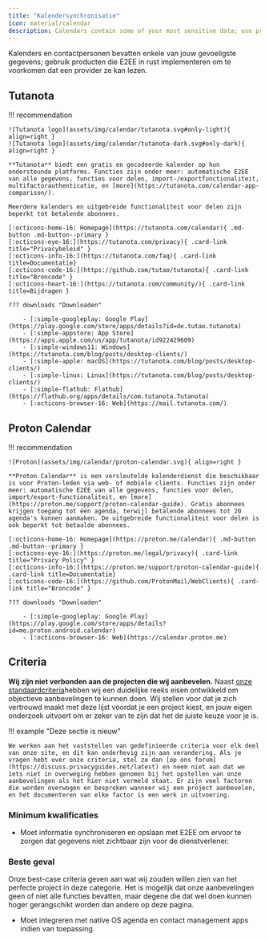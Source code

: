 ```yaml
---
title: "Kalendersynchronisatie"
icon: material/calendar
description: Calendars contain some of your most sensitive data; use products that implement encryption at rest.
---
```


Kalenders en contactpersonen bevatten enkele van jouw gevoeligste gegevens; gebruik producten die E2EE in rust implementeren om te voorkomen dat een provider ze kan lezen.

## Tutanota

!!! recommendation

    ![Tutanota logo](assets/img/calendar/tutanota.svg#only-light){ align=right }
    ![Tutanota logo](assets/img/calendar/tutanota-dark.svg#only-dark){ align=right }
    
    **Tutanota** biedt een gratis en gecodeerde kalender op hun ondersteunde platforms. Functies zijn onder meer: automatische E2EE van alle gegevens, functies voor delen, import-/exportfunctionaliteit, multifactorauthenticatie, en [more](https://tutanota.com/calendar-app-comparison/).
    
    Meerdere kalenders en uitgebreide functionaliteit voor delen zijn beperkt tot betalende abonnees.
    
    [:octicons-home-16: Homepage](https://tutanota.com/calendar){ .md-button .md-button--primary }
    [:octicons-eye-16:](https://tutanota.com/privacy){ .card-link title="Privacybeleid" }
    [:octicons-info-16:](https://tutanota.com/faq){ .card-link title=Documentatie}
    [:octicons-code-16:](https://github.com/tutao/tutanota){ .card-link title="Broncode" }
    [:octicons-heart-16:](https://tutanota.com/community/){ .card-link title=Bijdragen }
    
    ??? downloads "Downloaden"
    
        - [:simple-googleplay: Google Play](https://play.google.com/store/apps/details?id=de.tutao.tutanota)
        - [:simple-appstore: App Store](https://apps.apple.com/us/app/tutanota/id922429609)
        - [:simple-windows11: Windows](https://tutanota.com/blog/posts/desktop-clients/)
        - [:simple-apple: macOS](https://tutanota.com/blog/posts/desktop-clients/)
        - [:simple-linux: Linux](https://tutanota.com/blog/posts/desktop-clients/)
        - [:simple-flathub: Flathub](https://flathub.org/apps/details/com.tutanota.Tutanota)
        - [:octicons-browser-16: Web](https://mail.tutanota.com/)

## Proton Calendar

!!! recommendation

    ![Proton](assets/img/calendar/proton-calendar.svg){ align=right }
    
    **Proton Calendar** is een versleutelde kalenderdienst die beschikbaar is voor Proton-leden via web- of mobiele clients. Functies zijn onder meer: automatische E2EE van alle gegevens, functies voor delen, import/export-functionaliteit, en [more](https://proton.me/support/proton-calendar-guide). Gratis abonnees krijgen toegang tot één agenda, terwijl betalende abonnees tot 20 agenda's kunnen aanmaken. De uitgebreide functionaliteit voor delen is ook beperkt tot betaalde abonnees.
    
    [:octicons-home-16: Homepage](https://proton.me/calendar){ .md-button .md-button--primary }
    [:octicons-eye-16:](https://proton.me/legal/privacy){ .card-link title="Privacy Policy" }
    [:octicons-info-16:](https://proton.me/support/proton-calendar-guide){ .card-link title=Documentatie}
    [:octicons-code-16:](https://github.com/ProtonMail/WebClients){ .card-link title="Broncode" }
    
    ??? downloads "Downloaden"
    
        - [:simple-googleplay: Google Play](https://play.google.com/store/apps/details?id=me.proton.android.calendar)
        - [:octicons-browser-16: Web](https://calendar.proton.me)

## Criteria

**Wij zijn niet verbonden aan de projecten die wij aanbevelen.** Naast [onze standaardcriteria](about/criteria.md)hebben wij een duidelijke reeks eisen ontwikkeld om objectieve aanbevelingen te kunnen doen. Wij stellen voor dat je zich vertrouwd maakt met deze lijst voordat je een project kiest, en jouw eigen onderzoek uitvoert om er zeker van te zijn dat het de juiste keuze voor je is.

!!! example "Deze sectie is nieuw"

    We werken aan het vaststellen van gedefinieerde criteria voor elk deel van onze site, en dit kan onderhevig zijn aan verandering. Als je vragen hebt over onze criteria, stel ze dan [op ons forum](https://discuss.privacyguides.net/latest) en neem niet aan dat we iets niet in overweging hebben genomen bij het opstellen van onze aanbevelingen als het hier niet vermeld staat. Er zijn veel factoren die worden overwogen en besproken wanneer wij een project aanbevelen, en het documenteren van elke factor is een werk in uitvoering.

### Minimum kwalificaties

- Moet informatie synchroniseren en opslaan met E2EE om ervoor te zorgen dat gegevens niet zichtbaar zijn voor de dienstverlener.

### Beste geval

Onze best-case criteria geven aan wat wij zouden willen zien van het perfecte project in deze categorie. Het is mogelijk dat onze aanbevelingen geen of niet alle functies bevatten, maar degene die dat wel doen kunnen hoger gerangschikt worden dan andere op deze pagina.

- Moet integreren met native OS agenda en contact management apps indien van toepassing.
